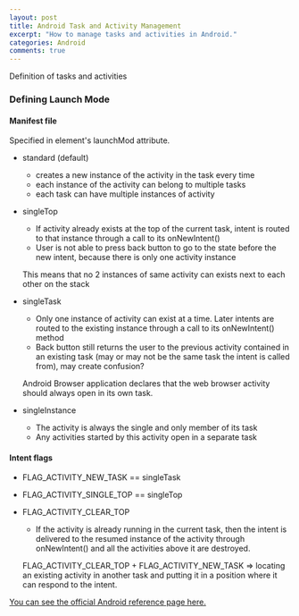```yaml
---
layout: post
title: Android Task and Activity Management
excerpt: "How to manage tasks and activities in Android."
categories: Android
comments: true
---
```


Definition of tasks and activities

### Defining Launch Mode

#### Manifest file
Specified in <activity> element's launchMod attribute.

<!-- Code example goes here -->

* standard (default)
    * creates a new instance of the activity in the task every time
    * each instance of the activity can belong to multiple tasks
    * each task can have multiple instances of activity
* singleTop
    * If activity already exists at the top of the current task, intent is routed to that instance through a call to its onNewIntent()
    * User is not able to press back button to go to the state before the new intent, because there is only one activity instance

    This means that no 2 instances of same activity can exists next to each other on the stack
* singleTask
    * Only one instance of activity can exist at a time. Later intents are routed to the existing instance through a call to its onNewIntent() method
    * Back button still returns the user to the previous activity contained in an existing task (may or may not be the same task the intent is called from), may create confusion?

    Android Browser application declares that the web browser activity should always open in its own task.

* singleInstance
    * The activity is always the single and only member of its task
    * Any activities started by this activity open in a separate task

#### Intent flags

* FLAG_ACTIVITY_NEW_TASK == singleTask

* FLAG_ACTIVITY_SINGLE_TOP == singleTop

* FLAG_ACTIVITY_CLEAR_TOP
    * If the activity is already running in the current task, then the intent is delivered to the resumed instance of the activity through onNewIntent() and all the activities above it are destroyed.

    FLAG_ACTIVITY_CLEAR_TOP + FLAG_ACTIVITY_NEW_TASK => locating an existing activity in another task and putting it in a position where it can respond to the intent.
    
<!-- Code example goes here -->


<!-- Questions
1. Inside the same app, could multiple instance of tasks exist?
-->

[You can see the official Android reference page here.]( http://developer.android.com/guide/components/tasks-and-back-stack.html)
